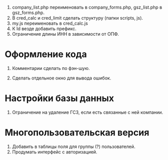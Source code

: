
1. company_list.php переименовать в company_forms.php, gsz_list.php в gsz_forms.php.
1. В cred_calc и cred_limit сделать структуру (папки scripts, js).
1. my.js переименовать в cred_calc.js
1. К Id везде добавить префикс.
1. Ограничение длины ИНН в зависимости от ОПФ.

# Оформление кода
1. Комментарии сделать по фэн-шую.

1. Сделать отдельное окно для вывода ошибок.

# Настройки базы данных
1. Ограничение на удаление ГСЗ, если есть связанные с ней компании.

# Многопользовательская версия
1. Добавить в таблицы поля для группы (?) пользователей.
1. Продумать интерфейс с авторизацией.


